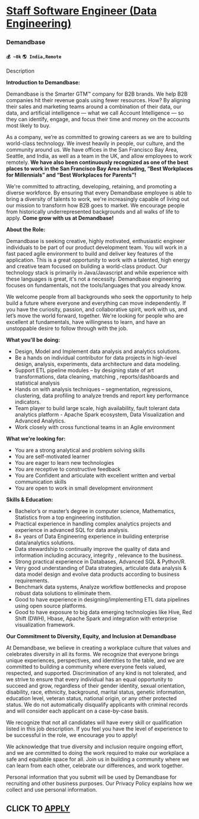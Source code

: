 # [Staff Software Engineer (Data Engineering)](https://www.remotewlb.com/apply/staff-software-engineer-data-engineering)  
### Demandbase  
#### `💰 ~0k` `🌎 India,Remote`  

Description

**Introduction to Demandbase:**

Demandbase is the Smarter GTM™ company for B2B brands. We help B2B companies hit their revenue goals using fewer resources. How? By aligning their sales and marketing teams around a combination of their data, our data, and artificial intelligence — what we call Account Intelligence — so they can identify, engage, and focus their time and money on the accounts most likely to buy.

As a company, we’re as committed to growing careers as we are to building world-class technology. We invest heavily in people, our culture, and the community around us. We have offices in the San Francisco Bay Area, Seattle, and India, as well as a team in the UK, and allow employees to work remotely. **We have also been continuously recognized as one of the best places to work in the San Francisco Bay Area including, “Best Workplaces for Millennials” and “Best Workplaces for Parents”!**

We're committed to attracting, developing, retaining, and promoting a diverse workforce. By ensuring that every Demandbase employee is able to bring a diversity of talents to work, we're increasingly capable of living out our mission to transform how B2B goes to market. We encourage people from historically underrepresented backgrounds and all walks of life to apply. **Come grow with us at Demandbase!**

**About the Role:**

Demandbase is seeking creative, highly motivated, enthusiastic engineer individuals to be part of our product development team. You will work in a fast paced agile environment to build and deliver key features of the application. This is a great opportunity to work with a talented, high energy and creative team focused on building a world-class product. Our technology stack is primarily in Java/Javascript and while experience with these languages is great, it's not a necessity. Demandbase engineering focuses on fundamentals, not the tools/languages that you already know.

We welcome people from all backgrounds who seek the opportunity to help build a future where everyone and everything can move independently. If you have the curiosity, passion, and collaborative spirit, work with us, and let’s move the world forward, together. We're looking for people who are excellent at fundamentals, have willingness to learn, and have an unstoppable desire to follow through with the job.

**What you'll be doing:**

  * Design, Model and Implement data analysis and analytics solutions.
  * Be a hands on individual contributor for data projects in high-level design, analysis, experiments, data architecture and data modeling.
  * Support ETL pipeline modules – by designing state of art transformations, data cleaning, matching , reports/dashboards and statistical analysis
  * Hands on with analysis techniques – segmentation, regressions, clustering, data profiling to analyze trends and report key performance indicators.
  * Team player to build large scale, high availability, fault tolerant data analytics platform - Apache Spark ecosystem, Data Visualization and Advanced Analytics.
  * Work closely with cross functional teams in an Agile environment

**What we're looking for:**

  * You are a strong analytical and problem solving skills
  * You are self-motivated learner
  * You are eager to learn new technologies
  * You are receptive to constructive feedback
  * You are Confident and articulate with excellent written and verbal communication skills
  * You are open to work in small development environment

**Skills & Education:**

  * Bachelor’s or master’s degree in computer science, Mathematics, Statistics from a top engineering institution.
  * Practical experience in handling complex analytics projects and experience in advanced SQL for data analysis.
  * 8+ years of Data Engineering experience in building enterprise data/analytics solutions.
  * Data stewardship to continually improve the quality of data and information including accuracy, integrity , relevance to the business.
  * Strong practical experience in Databases, Advanced SQL & Python/R.
  * Very good understanding of Data strategies, articulate data analysis & data model design and evolve data products according to business requirements.
  * Benchmark data systems, Analyze workflow bottlenecks and propose robust data solutions to eliminate them.
  * Good to have experience in designing/implementing ETL data pipelines using open source platforms.
  * Good to have exposure to big data emerging technologies like Hive, Red Shift (DWH), Hbase, Apache Spark and integration with enterprise visualization framework.

**Our Commitment to Diversity, Equity, and Inclusion at Demandbase**

At Demandbase, we believe in creating a workplace culture that values and celebrates diversity in all its forms. We recognize that everyone brings unique experiences, perspectives, and identities to the table, and we are committed to building a community where everyone feels valued, respected, and supported. Discrimination of any kind is not tolerated, and we strive to ensure that every individual has an equal opportunity to succeed and grow, regardless of their gender identity, sexual orientation, disability, race, ethnicity, background, marital status, genetic information, education level, veteran status, national origin, or any other protected status. We do not automatically disqualify applicants with criminal records and will consider each applicant on a case-by-case basis.

We recognize that not all candidates will have every skill or qualification listed in this job description. If you feel you have the level of experience to be successful in the role, we encourage you to apply!

We acknowledge that true diversity and inclusion require ongoing effort, and we are committed to doing the work required to make our workplace a safe and equitable space for all. Join us in building a community where we can learn from each other, celebrate our differences, and work together.

Personal information that you submit will be used by Demandbase for recruiting and other business purposes. Our Privacy Policy explains how we collect and use personal information.

  
## CLICK TO [APPLY](https://www.remotewlb.com/apply/staff-software-engineer-data-engineering)

